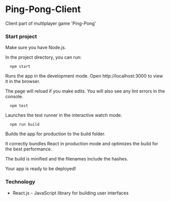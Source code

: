 # Ping-Pong-Client
Client part of multiplayer game 'Ping-Pong'
### Start project
Make sure you have Node.js.

In the project directory, you can run:
```
  npm start
```
Runs the app in the development mode.
Open http://localhost:3000 to view it in the browser.

The page will reload if you make edits.
You will also see any lint errors in the console.

```
  npm test
```
Launches the test runner in the interactive watch mode.

```
  npm run build
```
Builds the app for production to the build folder.

It correctly bundles React in production mode and optimizes the build for the best performance.

The build is minified and the filenames include the hashes.

Your app is ready to be deployed!

### Technology
- React.js - JavaScript library for building user interfaces
